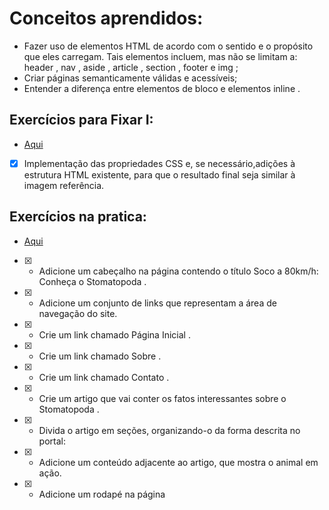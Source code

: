 # Conceitos aprendidos:

* Fazer uso de elementos HTML de acordo com o sentido e o propósito que eles carregam. Tais elementos incluem, mas não se limitam a: header , nav , aside ,
article , section , footer e img ;
* Criar páginas semanticamente válidas e acessíveis;
* Entender a diferença entre elementos de bloco e elementos inline .

## Exercícios para Fixar I: 
* [Aqui](https://github.com/andremarquezz/trybe-exercicios/tree/main/Fundamentos-Desenvolvimento-Web/bloco-3-introducao-a-html-e-css/dia-04-html-semantico/Fixa%C3%A7%C3%A3o-1)
- [X] Implementação das propriedades CSS e, se necessário,adições à estrutura HTML existente, para que o resultado final seja similar à imagem referência.

## Exercícios na pratica: 
* [Aqui](https://github.com/andremarquezz/trybe-exercicios/tree/main/Fundamentos-Desenvolvimento-Web/bloco-3-introducao-a-html-e-css/dia-04-html-semantico/Exerc%C3%ADcio)
- [X] - Adicione um cabeçalho na página contendo o título Soco a 80km/h: Conheça o Stomatopoda .
- [X] - Adicione um conjunto de links que representam a área de navegação do site.
- [X] - Crie um link chamado Página Inicial .
- [X] - Crie um link chamado Sobre .
- [X] - Crie um link chamado Contato .
- [X] - Crie um artigo que vai conter os fatos interessantes sobre o Stomatopoda .
- [X] - Divida o artigo em seções, organizando-o da forma descrita no portal:
- [X] - Adicione um conteúdo adjacente ao artigo, que mostra o animal em ação.
- [X] - Adicione um rodapé na página
